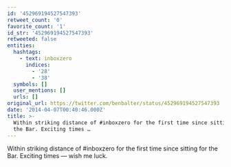 ```yaml
---
id: '452969194527547393'
retweet_count: '0'
favorite_count: '1'
id_str: '452969194527547393'
retweeted: false
entities:
  hashtags:
    - text: inboxzero
      indices:
        - '28'
        - '38'
  symbols: []
  user_mentions: []
  urls: []
original_url: https://twitter.com/benbalter/status/452969194527547393
date: '2014-04-07T00:40:46.000Z'
title: >-
  Within striking distance of #inboxzero for the first time since sitting for
  the Bar. Exciting times …
---
```


Within striking distance of #inboxzero for the first time since sitting for the Bar. Exciting times — wish me luck.